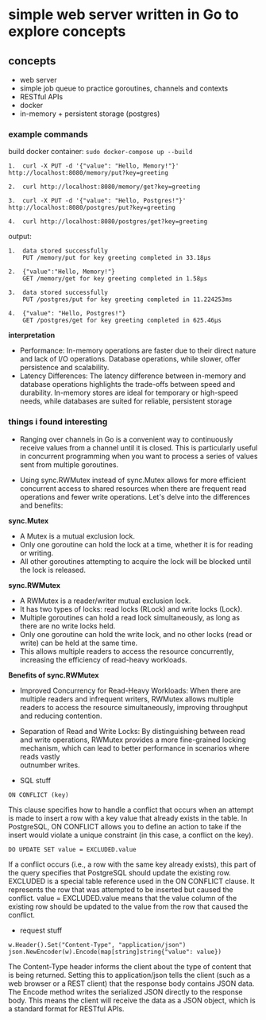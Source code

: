 # simple web server written in Go to explore concepts

## concepts

- web server
- simple job queue to practice goroutines, channels and contexts
- RESTful APIs
- docker
- in-memory + persistent storage (postgres)

### example commands

build docker container:
`sudo docker-compose up --build`

```
1.  curl -X PUT -d '{"value": "Hello, Memory!"}' http://localhost:8080/memory/put?key=greeting

2.  curl http://localhost:8080/memory/get?key=greeting

3.  curl -X PUT -d '{"value": "Hello, Postgres!"}' http://localhost:8080/postgres/put?key=greeting

4.  curl http://localhost:8080/postgres/get?key=greeting
```

output:
```
1.  data stored successfully
    PUT /memory/put for key greeting completed in 33.18µs

2.  {"value":"Hello, Memory!"}
    GET /memory/get for key greeting completed in 1.58µs

3.  data stored successfully
    PUT /postgres/put for key greeting completed in 11.224253ms

4.  {"value": "Hello, Postgres!"}
    GET /postgres/get for key greeting completed in 625.46µs
```

**interpretation**
- Performance: In-memory operations are faster due to their direct nature and lack of I/O operations. Database operations, while slower, offer persistence and scalability.
- Latency Differences: The latency difference between in-memory and database operations highlights the trade-offs between speed and durability. In-memory stores are ideal for temporary or high-speed needs, while databases are suited for reliable, persistent storage


### things i found interesting

- Ranging over channels in Go is a convenient way to continuously receive values from a channel until it is closed. This is particularly useful in concurrent programming when you want to process a series of values sent from multiple goroutines.

- Using sync.RWMutex instead of sync.Mutex allows for more efficient concurrent access to shared resources when there are frequent read operations and fewer write operations. Let's delve into the differences and benefits:

**sync.Mutex**
- A Mutex is a mutual exclusion lock.
- Only one goroutine can hold the lock at a time, whether it is for reading or writing.
- All other goroutines attempting to acquire the lock will be blocked until the lock is released.

**sync.RWMutex**
- A RWMutex is a reader/writer mutual exclusion lock.
- It has two types of locks: read locks (RLock) and write locks (Lock).
- Multiple goroutines can hold a read lock simultaneously, as long as there are no write locks held.
- Only one goroutine can hold the write lock, and no other locks (read or write) can be held at the same time.
- This allows multiple readers to access the resource concurrently, increasing the efficiency of read-heavy workloads.

**Benefits of sync.RWMutex**
- Improved Concurrency for Read-Heavy Workloads: When there are multiple readers and infrequent writers, RWMutex allows multiple readers to access the resource simultaneously, improving throughput and reducing contention.
- Separation of Read and Write Locks: By distinguishing between read and write operations, RWMutex provides a more fine-grained locking mechanism, which can lead to better performance in scenarios where reads vastly     
  outnumber writes.

- SQL stuff

`ON CONFLICT (key)`

This clause specifies how to handle a conflict that occurs when an attempt is made to insert a row with a key value that already exists in the table.
In PostgreSQL, ON CONFLICT allows you to define an action to take if the insert would violate a unique constraint (in this case, a conflict on the key).

`DO UPDATE SET value = EXCLUDED.value`

If a conflict occurs (i.e., a row with the same key already exists), this part of the query specifies that PostgreSQL should update the existing row.
EXCLUDED is a special table reference used in the ON CONFLICT clause. It represents the row that was attempted to be inserted but caused the conflict.
value = EXCLUDED.value means that the value column of the existing row should be updated to the value from the row that caused the conflict.


- request stuff

```
w.Header().Set("Content-Type", "application/json")
json.NewEncoder(w).Encode(map[string]string{"value": value})
```

The Content-Type header informs the client about the type of content that is being returned. Setting this to application/json tells the client (such as a web browser or a REST client) that the response body contains JSON data.
The Encode method writes the serialized JSON directly to the response body. This means the client will receive the data as a JSON object, which is a standard format for RESTful APIs.
